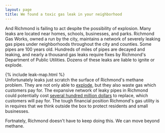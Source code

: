 ```yaml
---
layout: page
title: We found a toxic gas leak in your neighborhood
---
```


And Richmond is failing to act despite the possibility of explosion. Many leaks are located near homes, schools, 
businesses, and parks. Richmond Gas Works, owned a run by the city, maintains a network of severely leaking gas pipes 
under neighborhoods throughout the city and counties. Some pipes are 100 years old. Hundreds of miles of 
pipes are decayed and leaking, and nearly a thousand gas leaks require fixes by Richmond's Department of Public 
Utilities. Dozens of these leaks are liable to ignite or explode. 

{% include leak-map.html %}
\
Unfortunately leaks just scratch the surface of Richmond's methane problem. They are not only able to 
[explode][Explosive], but they also waste gas which customers pay for. The expansive network of leaky pipes 
in Richmond could potentially cost [several hundred million dollars][pipeline] to replace, which customers will pay for. 
The tough financial position Richmond's gas utility is in requires that we think outside the box to protect residents 
and small businesses. 

Fortnately, Richmond doesn't have to keep doing this. We can move beyond methane. 

[Explosive]: ./news
[pipeline]: ./pipelines.md
